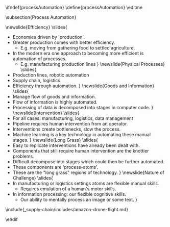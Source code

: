 \ifndef{processAutomation}
\define{processAutomation}
\editme

\subsection{Process Automation}

\newslide{Efficiency}
\slides{
* Economies driven by 'production'.
* Greater production comes with better efficiency.
    * E.g. moving from gathering food to settled agriculture.
* In the modern era one approach to becoming more efficient is automation of processes.
    *  E.g. manufacturing production lines
}
\newslide{Physical Processes}
\slides{
* Production lines, robotic automation
* Supply chain, logistics
* Efficiency through automation.
}
\newslide{Goods and Information}
\slides{
* Manage flow of goods and information.
* Flow of information is highly automated.
* Processing of data is decomposed into stages in computer code. 
}
\newslide{Intervention}
\slides{
* For all cases:  manufacturing, logistics, data management
* Pipeline requires human intervention from an operator.
* Interventions create bottlenecks, slow the process.
* Machine learning is a key technology in automating these manual stages.
}
\newslide{Long Grass}
\slides{
* Easy to replicate interventions have already been dealt with.
* Components that still require human intervention are the knottier problems.
* Difficult decompose into stages which could then be further automated.
* These components are 'process-atoms'.
* These are the "long grass" regions of technology.
}
\newslide{Nature of Challenge}
\slides{
*  In manufacturing or logistics settings atoms are flexible manual skills.
    * Requires emulation of a human's motor skills.
* In information processing: our flexible cognitive skills.
    * Our ability to mentally process an image or some text. 
}

\include{_supply-chain/includes/amazon-drone-flight.md}

\endif
